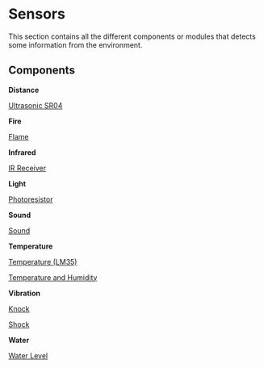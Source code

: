 # Sensors
This section contains all the different components or modules that detects some information from the environment.

## Components

**Distance**

[Ultrasonic SR04](./Ultrasonic%20SR04)

**Fire**

[Flame](./Flame)

**Infrared**

[IR Receiver](./IR%20Receiver)

**Light**

[Photoresistor](./Photoresistor)

**Sound**

[Sound](./Sound)

**Temperature**

[Temperature (LM35)](./Temperature%20%28LM35%29)

[Temperature and Humidity](./Temperature%20and%20Humidity)

**Vibration**

[Knock](./Knock)

[Shock](./Shock)

**Water**

[Water Level](./Water%20Level)
